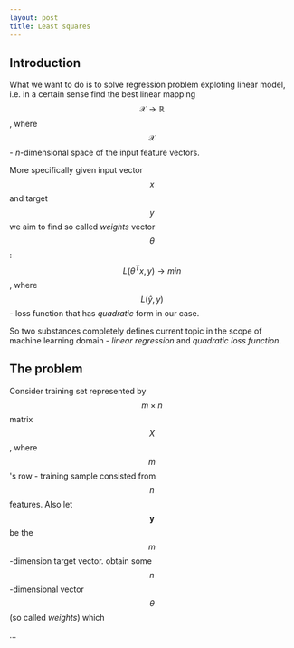 ```yaml
---
layout: post
title: Least squares
---
```


## Introduction

What we want to do is to solve regression problem exploting linear model, i.e. in a certain sense find the best linear mapping $$\mathcal{X}\rightarrow\mathbb{R}$$, where $$\mathcal{X}$$ - *n*-dimensional space of the input feature vectors. 

More specifically given input vector $$x$$ and target $$y$$ we aim to find so called *weights* vector $$\theta$$: $$L(\theta^{T}x, y)\rightarrow min$$, where $$L(\hat{y}, y)$$ - loss function that has *quadratic* form in our case.

So two substances completely defines current topic in the scope of machine learning domain - *linear regression* and *quadratic loss function*.


## The problem

Consider training set represented by $$m \times n$$ matrix $$X$$, where $$m$$'s row - training sample consisted from $$n$$ features. Also let $$\boldsymbol{y}$$ be the $$m$$-dimension target vector. obtain some $$n$$-dimensional vector $$\theta$$ (so called *weights*) which 

...
